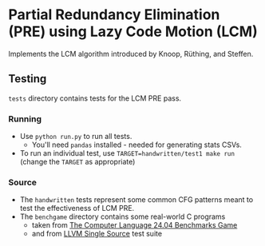 # Partial Redundancy Elimination (PRE) using Lazy Code Motion (LCM)

Implements the LCM algorithm introduced by Knoop, Rüthing, and Steffen.

## Testing
`tests` directory contains tests for the LCM PRE pass.

### Running
* Use `python run.py` to run all tests.
    * You'll need `pandas` installed - needed for generating stats CSVs.
* To run an individual test, use `TARGET=handwritten/test1 make run` (change the `TARGET` as appropriate)

### Source
* The `handwritten` tests represent some common CFG patterns meant to test the effectiveness of LCM PRE.
* The `benchgame` directory contains some real-world C programs
    * taken from [The Computer Language 24.04 Benchmarks Game](https://benchmarksgame-team.pages.debian.net/benchmarksgame/index.html)
    * and from [LLVM Single Source](https://github.com/llvm/llvm-test-suite/tree/main/SingleSource) test suite
